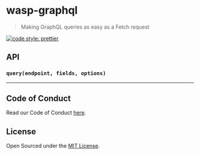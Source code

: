 # wasp-graphql

> Making GraphQL queries as easy as a Fetch request

[![code style: prettier](https://img.shields.io/badge/code_style-prettier-ff69b4.svg?style=flat-square)](https://github.com/prettier/prettier)

## API

### `query(endpoint, fields, options)`

---

## Code of Conduct

Read our Code of Conduct [here](CODE-OF-CONDUCT.md).

## License

Open Sourced under the [MIT License](LICENSE).

